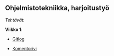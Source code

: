 ## Ohjelmistotekniikka, harjoitustyö

*Tehtävät*:

**Viikko 1**:

* [Gitlog](https://github.com/hagstr/Ohjelmistotekniikka/blob/87154b43f01df66956fa0f14f3e6b999f7224d09/laskarit/viikko1/gitlog.txt)

* [Komentorivi](https://github.com/hagstr/Ohjelmistotekniikka/blob/87154b43f01df66956fa0f14f3e6b999f7224d09/laskarit/viikko1/komentorivi.txt)
